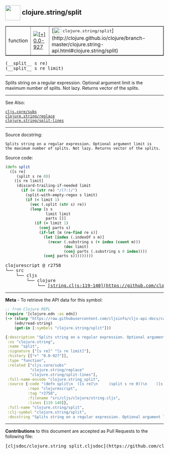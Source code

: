 ## <img width="48px" valign="middle" src="http://i.imgur.com/Hi20huC.png"> clojure.string/split

 <table border="1">
<tr>

<td>function</td>
<td><a href="https://github.com/cljsinfo/cljs-api-docs/tree/0.0-927"><img valign="middle" alt="[+] 0.0-927" src="https://img.shields.io/badge/+-0.0--927-lightgrey.svg"></a> </td>
<td>
[<img height="24px" valign="middle" src="http://i.imgur.com/1GjPKvB.png"> <samp>clojure.string/split</samp>](http://clojure.github.io/clojure/branch-master/clojure.string-api.html#clojure.string/split)
</td>
</tr>
</table>

 <samp>
(__split__ s re)<br>
</samp>
 <samp>
(__split__ s re limit)<br>
</samp>

---

Splits string on a regular expression. Optional argument limit is the maximum
number of splits. Not lazy. Returns vector of the splits.

---


See Also:

[`cljs.core/subs`](cljs.core_subs.md)<br>
[`clojure.string/replace`](clojure.string_replace.md)<br>
[`clojure.string/split-lines`](clojure.string_split-lines.md)<br>

---

Source docstring:

```
Splits string on a regular expression. Optional argument limit is
the maximum number of splits. Not lazy. Returns vector of the splits.
```

Source code:

```clj
(defn split
  ([s re]
     (split s re 0))
    ([s re limit]
     (discard-trailing-if-needed limit
       (if (= (str re) "/(?:)/")
         (split-with-empty-regex s limit)
         (if (< limit 1)
           (vec (.split (str s) re))
           (loop [s s
                  limit limit
                  parts []]
             (if (= limit 1)
               (conj parts s)
               (if-let [m (re-find re s)]
                 (let [index (.indexOf s m)]
                   (recur (.substring s (+ index (count m)))
                          (dec limit)
                          (conj parts (.substring s 0 index))))
                 (conj parts s)))))))))
```

 <pre>
clojurescript @ r2758
└── src
    └── cljs
        └── clojure
            └── <ins>[string.cljs:119-140](https://github.com/clojure/clojurescript/blob/r2758/src/cljs/clojure/string.cljs#L119-L140)</ins>
</pre>


---

__Meta__ - To retrieve the API data for this symbol:

```clj
;; from Clojure REPL
(require '[clojure.edn :as edn])
(-> (slurp "https://raw.githubusercontent.com/cljsinfo/cljs-api-docs/catalog/cljs-api.edn")
    (edn/read-string)
    (get-in [:symbols "clojure.string/split"]))
```

```clj
{:description "Splits string on a regular expression. Optional argument limit is the maximum\nnumber of splits. Not lazy. Returns vector of the splits.",
 :ns "clojure.string",
 :name "split",
 :signature ["[s re]" "[s re limit]"],
 :history [["+" "0.0-927"]],
 :type "function",
 :related ["cljs.core/subs"
           "clojure.string/replace"
           "clojure.string/split-lines"],
 :full-name-encode "clojure.string_split",
 :source {:code "(defn split\n  ([s re]\n     (split s re 0))\n    ([s re limit]\n     (discard-trailing-if-needed limit\n       (if (= (str re) \"/(?:)/\")\n         (split-with-empty-regex s limit)\n         (if (< limit 1)\n           (vec (.split (str s) re))\n           (loop [s s\n                  limit limit\n                  parts []]\n             (if (= limit 1)\n               (conj parts s)\n               (if-let [m (re-find re s)]\n                 (let [index (.indexOf s m)]\n                   (recur (.substring s (+ index (count m)))\n                          (dec limit)\n                          (conj parts (.substring s 0 index))))\n                 (conj parts s)))))))))",
          :repo "clojurescript",
          :tag "r2758",
          :filename "src/cljs/clojure/string.cljs",
          :lines [119 140]},
 :full-name "clojure.string/split",
 :clj-symbol "clojure.string/split",
 :docstring "Splits string on a regular expression. Optional argument limit is\nthe maximum number of splits. Not lazy. Returns vector of the splits."}

```

---

__Contributions__ to this document are accepted as Pull Requests to the following file:

 <pre>
[cljsdoc/clojure.string_split.cljsdoc](https://github.com/cljsinfo/cljs-api-docs/blob/master/cljsdoc/clojure.string_split.cljsdoc)
</pre>

